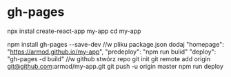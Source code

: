 # gh-pages

npx instal create-react-app my-app
cd my-app

npm install gh-pages --save-dev
//w  pliku package.json dodaj
"homepage": "https://armod.github.io/my-app",
"predeploy": "npm run bulid"
"deploy": "gh-pages -d build"
//w github stwórz repo
git init
git remote add origin git@github.com:armod/my-app.git
git push -u origin master
npm run deploy

